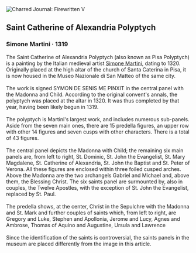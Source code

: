 <div class="artwork-of-the-day">
  <div class="container">
    <div class="img-wrapper">
      <img
        src="https://uploads3.wikiart.org/images/simone-martini/saint-catherine-of-alexandria-polyptych-1319.jpg!Large.jpg"
        alt="Charred Journal: Firewritten V" />
    </div>
    <div class="artwork-detail">
      <div class="artwork-origin"> 
        <h2 class="artwork-name">Saint Catherine of Alexandria Polyptych</h2>
        <h3 class="artist">
          Simone Martini
                    ·  1319
        </h3>
      </div>
      <p class="description">
        <span class="artwork-description-text ng-binding" ng-bind-html="viewModel.ArtworkOfTheDay.Description | unsafe">The Saint Catherine of Alexandria Polyptych (also known as Pisa Polyptych) is a painting by the Italian medieval artist <a target="_blank" href="/en/simone-martini">Simone Martini</a>, dating to 1320. Originally placed at the high altar of the church of Santa Caterina in Pisa, it is now housed in the Museo Nazionale di San Matteo of the same city.
<br>
<br>The work is signed SYMON DE SENIS ME PINXIT in the central panel with the Madonna and Child. According to the original convent's annals, the polyptych was placed at the altar in 1320. It was thus completed by that year, having been likely begun in 1319.
<br>
<br>The polyptych is Martini's largest work, and includes numerous sub-panels. Aside from the seven main ones, there are 15 predella figures, an upper row with other 14 figures and seven cusps with other characters. There is a total of 43 figures.
<br>
<br>The central panel depicts the Madonna with Child; the remaining six main panels are, from left to right, St. Dominic, St. John the Evangelist, St. Mary Magdalene, St. Catherine of Alexandria, St. John the Baptist and St. Peter of Verona. All these figures are enclosed within three foiled cusped arches. Above the Madonna are the two archangels Gabriel and Michael and, above them, the Blessing Christ. The six saints panel are surmounted by, also in couples, the Twelve Apostles, with the exception of St. John the Evangelist, replaced by St. Paul.
<br>
<br>The predella shows, at the center, Christ in the Sepulchre with the Madonna and St. Mark and further couples of saints which, from left to right, are Gregory and Luke, Stephen and Apollonia, Jerome and Lucy, Agnes and Ambrose, Thomas of Aquino and Augustine, Ursula and Lawrence
<br>
<br>Since the identification of the saints is controversial, the saints panels in the museum are placed differently from the image in this article.</span>
                        <div class="text-shadow-container" ng-show="showShadow" style=""></div>
      </p>
    </div>
  </div>

</div>
